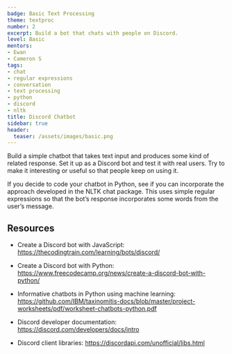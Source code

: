 ```yaml
---
badge: Basic Text Processing
theme: textproc
number: 2
excerpt: Build a bot that chats with people on Discord.
level: Basic
mentors:
- Ewan
- Cameron S
tags:
- chat
- regular expressions
- conversation
- text processing
- python
- discord 
- nltk
title: Discord Chatbot
sidebar: true
header:
  teaser: /assets/images/basic.png
---
```

Build a simple chatbot that takes text input and produces some kind of related response. Set it up as a Discord bot and test it with real users. Try to make it interesting or useful so that people keep on using it.

If you decide to code your chatbot in Python, see if you can incorporate the approach developed in the NLTK chat package. This uses simple regular expressions so that the bot’s response incorporates some words from the user’s message.

 

## Resources
* Create a Discord bot with JavaScript: <a href="https://thecodingtrain.com/learning/bots/discord/" rel="noopener">https://thecodingtrain.com/learning/bots/discord/</a> 
* Create a Discord bot with Python: <a href="https://www.freecodecamp.org/news/create-a-discord-bot-with-python/" rel="noopener">https://www.freecodecamp.org/news/create-a-discord-bot-with-python/</a> 
* Informative chatbots in Python using machine learning: <a href="https://github.com/IBM/taxinomitis-docs/blob/master/project-worksheets/pdf/worksheet-chatbots-python.pdf" rel="noopener">https://github.com/IBM/taxinomitis-docs/blob/master/project-worksheets/pdf/worksheet-chatbots-python.pdf</a>

* Discord developer documentation: <a href="https://discord.com/developers/docs/intro" rel="noopener">https://discord.com/developers/docs/intro</a> 
* Discord client libraries: <a href="https://discordapi.com/unofficial/libs.html" rel="noopener">https://discordapi.com/unofficial/libs.html</a>

